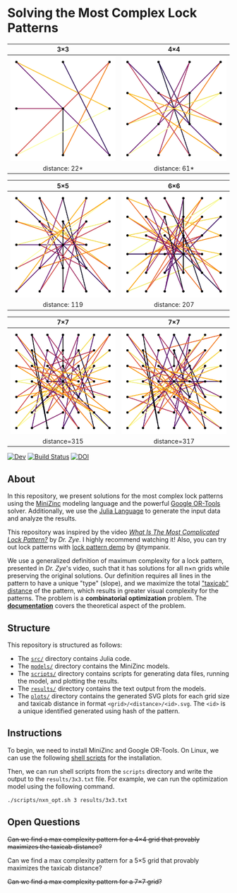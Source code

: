 # Solving the Most Complex Lock Patterns
3×3 | 4×4
:-:|:-:
![](plots/3x3/22/8827232152991697021.svg) | ![](plots/4x4/61/3959962646779093142.svg)
distance: 22* | distance: 61*

5×5 | 6×6
:-:|:-:
![](plots/5x5/119/17529919773630584012.svg) | ![](plots/6x6/207/2064057785432189769.svg)
distance: 119 | distance: 207

7×7 | 7×7
:-: | :-:
![](plots/7x7/315/16843976087494029817.svg) | ![](plots/7x7/317/4374660966625510281.svg)
distance=315 | distance=317

<!-- [![Stable](https://img.shields.io/badge/docs-stable-blue.svg)](https://jaantollander.github.io/LockPatternComplexity.jl/stable) -->
[![Dev](https://img.shields.io/badge/docs-dev-blue.svg)](https://jaantollander.github.io/LockPatternComplexity.jl/dev)
[![Build Status](https://github.com/jaantollander/LockPatternComplexity.jl/workflows/CI/badge.svg)](https://github.com/jaantollander/LockPatternComplexity.jl/actions)
[![DOI](https://zenodo.org/badge/433790288.svg)](https://zenodo.org/badge/latestdoi/433790288)

## About
In this repository, we present solutions for the most complex lock patterns using the [MiniZinc](https://www.minizinc.org/) modeling language and the powerful [Google OR-Tools](https://developers.google.com/optimization/) solver. Additionally, we use the [Julia Language](https://julialang.org/) to generate the input data and analyze the results.

This repository was inspired by the video [*What Is The Most Complicated Lock Pattern?*](https://www.youtube.com/watch?v=PKjbBQ0PBCQ) by *Dr. Zye*. I highly recommend watching it! Also, you can try out lock patterns with [lock pattern demo](https://tympanix.github.io/pattern-lock-js/) by @tympanix.

We use a generalized definition of maximum complexity for a lock pattern, presented in *Dr. Zye*'s video, such that it has solutions for all n×n grids while preserving the original solutions. Our definition requires all lines in the pattern to have a unique "type" (slope), and we maximize the total ["taxicab" distance](https://en.wikipedia.org/wiki/Taxicab_geometry) of the pattern, which results in greater visual complexity for the patterns. The problem is a **combinatorial optimization** problem. The  [**documentation**](https://jaantollander.github.io/LockPatternComplexity.jl/dev/) covers the theoretical aspect of the problem.


## Structure
This repository is structured as follows:

* The [`src/`](./src/) directory contains Julia code.
* The [`models/`](./models/) directory contains the MiniZinc models.
* The [`scripts/`](./scripts/) directory contains scripts for generating data files, running the model, and plotting the results.
* The [`results/`](./results/) directory contains the text output from the models.
* The [`plots/`](./plots/) directory contains the generated SVG plots for each grid size and taxicab distance in format `<grid>/<distance>/<id>.svg`. The `<id>` is a unique identified generated using hash of the pattern.


## Instructions
To begin, we need to install MiniZinc and Google OR-Tools. On Linux, we can use the following [shell scripts](https://github.com/jaantollander/install-minizinc-ortools) for the installation.

Then, we can run shell scripts from the `scripts` directory and write the output to the `results/3x3.txt` file. For example, we can run the optimization model using the following command.

```bash
./scripts/nxn_opt.sh 3 results/3x3.txt
```


## Open Questions
~~Can we find a max complexity pattern for a 4×4 grid that provably maximizes the taxicab distance?~~

Can we find a max complexity pattern for a 5×5 grid that provably maximizes the taxicab distance?

~~Can we find a max complexity pattern for a 7×7 grid?~~
